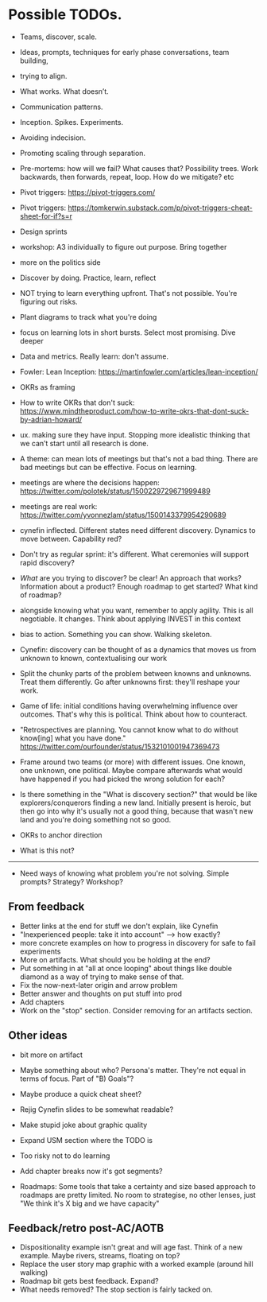 # Possible TODOs.


* Teams, discover, scale.
* Ideas, prompts, techniques for early phase conversations, team building,
* trying to align.
* What works. What doesn’t. 
* Communication patterns.
* Inception. Spikes. Experiments.
* Avoiding indecision. 
* Promoting scaling through separation.
* Pre-mortems: how will  we fail? What causes that? Possibility trees. Work backwards, then forwards, repeat, loop. How do we mitigate? etc
* Pivot triggers: https://pivot-triggers.com/
* Pivot triggers: https://tomkerwin.substack.com/p/pivot-triggers-cheat-sheet-for-if?s=r
* Design sprints
* workshop: A3 individually to figure out purpose. Bring together
* more on the politics side
* Discover by doing. Practice, learn, reflect
* NOT trying to learn everything upfront. That's not possible. You're figuring out risks.
* Plant diagrams to track what you're doing
* focus on learning lots in short bursts. Select most promising. Dive deeper
* Data and metrics. Really learn: don't assume.
* Fowler: Lean Inception: https://martinfowler.com/articles/lean-inception/
* OKRs as framing
* How to write OKRs that don't suck: https://www.mindtheproduct.com/how-to-write-okrs-that-dont-suck-by-adrian-howard/
* ux. making sure they have input. Stopping more idealistic thinking that we can’t start until all research is done.
* A theme: can mean lots of meetings but that's not a bad thing. There are bad meetings but can be effective. Focus on learning.
* meetings are where the decisions happen: https://twitter.com/polotek/status/1500229729671999489
* meetings are real work: https://twitter.com/yvonnezlam/status/1500143379954290689
* cynefin inflected. Different states need different discovery. Dynamics to move between. Capability red?
* Don't try as regular sprint: it's different. What ceremonies will support rapid discovery?

* _What_ are you trying to discover? be clear! An approach that works? Information about a product? Enough roadmap to get started? What kind of roadmap?
  
* alongside knowing what you want, remember to apply agility. This is all negotiable. It changes. Think about applying INVEST in this context
* bias to action. Something you can show. Walking skeleton.
* Cynefin: discovery can be thought of as a dynamics that moves us from unknown to known, contextualising our work

* Split the chunky parts of the problem between knowns and unknowns. Treat them differently. Go after unknowns first: they'll reshape your work.
* Game of life: initial conditions having overwhelming influence over outcomes. That's why this is political. Think about how to counteract.
* "Retrospectives are planning. You cannot know what to do without know[ing] what you have done." https://twitter.com/ourfounder/status/1532101001947369473
* Frame around two teams (or more) with different issues. One known, one unknown, one political. Maybe compare afterwards what would have happened if you had picked the wrong solution for each?
* Is there something in the "What is discovery section?" that would be like explorers/conquerors finding a new land. Initially present is heroic, but then go into why it's usually not a good thing, because that wasn't new land and you're doing something not so good.
* OKRs to anchor direction
* What is this not?
---
* Need ways of knowing what problem you're not solving. Simple prompts? Strategy? Workshop?


## From feedback

* Better links at the end for stuff we don't explain, like Cynefin
* "Inexperienced people: take it into account" --> how exactly?
* more concrete examples on how to progress in discovery for safe to fail experiments
* More on artifacts. What should you be holding at the end?
* Put something in at "all at once looping" about things like double diamond as a way of trying to make sense of that.
* Fix the now-next-later origin and arrow problem
* Better answer and thoughts on put stuff into prod
* Add chapters
* Work on the "stop" section. Consider removing for an artifacts section.

## Other ideas

* bit more on artifact
* Maybe something about who? Persona's matter. They're not equal in terms of focus. Part of "B) Goals"?
* Maybe produce a quick cheat sheet?
* Rejig Cynefin slides to be somewhat readable?
* Make stupid joke about graphic quality
* Expand USM section where the TODO is

* Too risky not to do learning
* Add chapter breaks now it's got segments?
* Roadmaps: Some tools that take a certainty and size based approach to roadmaps are pretty limited. No room to strategise, no other lenses, just "We think it's X big and we have capacity"

## Feedback/retro post-AC/AOTB

* Dispositionality example isn't great and will age fast. Think of a new example. Maybe rivers, streams, floating on top?
* Replace the user story map graphic with a worked example (around hill walking)
* Roadmap bit gets best feedback. Expand?
* What needs removed? The stop section is fairly tacked on.